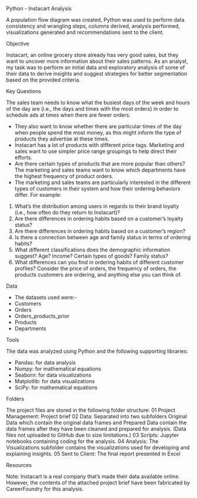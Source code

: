 Python - Instacart Analysis

A population flow diagram was created, Python was used to perform data consistency and wrangling steps, columns derived, analysis performed, visualizations generated and recommendations sent to the client.


Objective

Instacart, an online grocery store already has very good sales, but they want to uncover more information about their sales patterns. 
As an analyst, my task was to perform an initial data and exploratory analysis of some of their data to derive insights and suggest strategies for better segmentation based on the provided criteria.



Key Questions

The sales team needs to know what the busiest days of the week and hours of the day are (i.e., the days and times with the most orders) in order to schedule ads at times when there are fewer orders.

- They also want to know whether there are particular times of the day when people spend the most money, as this might inform the type of products they advertise at these times.
- Instacart has a lot of products with different price tags. Marketing and sales want to use simpler price range groupings to help direct their efforts.
- Are there certain types of products that are more popular than others? The marketing and sales teams want to know which departments have the highest frequency of product orders.
- The marketing and sales teams are particularly interested in the different types of customers in their system and how their ordering behaviors differ. For example:
1. What’s the distribution among users in regards to their brand loyalty (i.e., how often do they return to Instacart)?
2. Are there differences in ordering habits based on a customer’s loyalty status?
3. Are there differences in ordering habits based on a customer’s region?
4. Is there a connection between age and family status in terms of ordering habits?
5. What different classifications does the demographic information suggest? Age? Income? Certain types of goods? Family status?
6. What differences can you find in ordering habits of different customer profiles? Consider the price of orders, the frequency of orders, the products customers are ordering, and anything else you can think of.


   

Data

- The datasets used were:-
- Customers
- Orders
- Orders_products_prior
- Products
- Departments

  

Tools

The data was analyzed using Python and the following supporting libraries:

- Pandas: for data analysis
- Numpy: for mathematical equations
- Seaborn: for data visualizations
- Matplotlib: for data visualizations
- SciPy: for mathematical equations
  

Folders

The project files are stored in the following folder structure:
01 Project Management: Project brief
02 Data: Separated into two subfolders Original Data which contain the original data frames and Prepared Data contain the data frames after they have been cleaned and prepared for analysis. (Data files not uploaded to GitHub due to size limitations.)
03 Scripts: Jupyter notebooks containing coding for the analysis.
04 Analysis: The Visualizations subfolder contains the visualizations used for developing and explaining insights.
05 Sent to Client: The final report presented in Excel


Resources

Note: Instacart is a real company that’s made their data available online. However, the contents of the attached project brief have been fabricated by CareerFoundry for this analysis.
